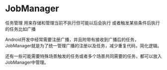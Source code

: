 # JobManager
任务管理 用来存储和管理当前不执行但可能以后会执行 或者触发某些条件后执行的任务比如广播


Android开发中经常需要注册广播，并且附带有接收到广播后的任务，JobManager就是为了统一管理广播的注册以及任务，减少重复代码，简化逻辑。


还有一些可能需要特殊场景触发的任务或者多个场景共同需要的任务，都可以放入JobManager中管理。
